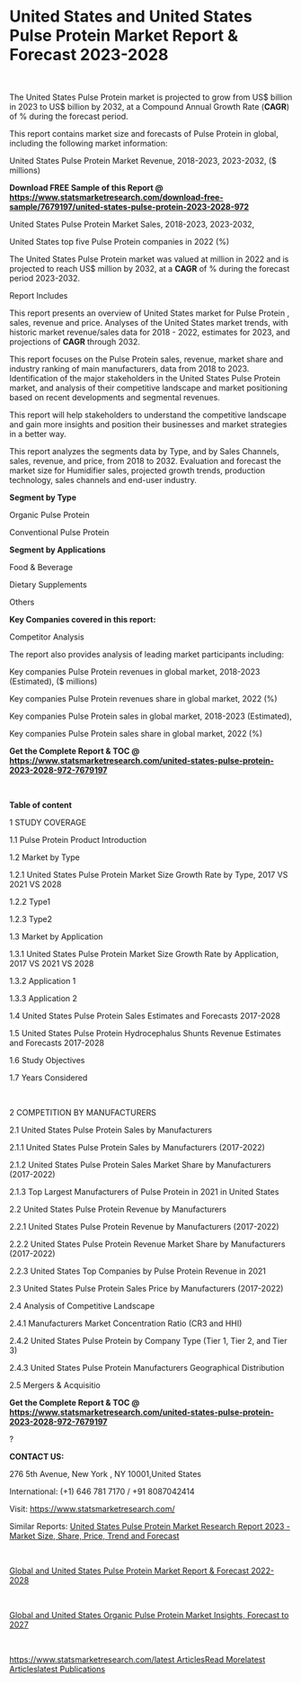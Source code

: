 <h1>United States and United States Pulse Protein Market Report & Forecast 2023-2028</h1><br/><p>The United States Pulse Protein market is projected to grow from US$ billion in 2023 to US$ billion by 2032, at a Compound Annual Growth Rate (<strong>CAGR</strong>) of % during the forecast period.</p>
 
 
 
 <p>This report contains market size and forecasts of Pulse Protein in global, including the following market information:</p>
 
 
 
 <p>United States Pulse Protein Market Revenue, 2018-2023, 2023-2032, ($ millions)</p>
 
 
 
 <p><strong>Download FREE Sample of this Report @ <a href="https://www.statsmarketresearch.com/download-free-sample/7679197/united-states-pulse-protein-2023-2028-972">https://www.statsmarketresearch.com/download-free-sample/7679197/united-states-pulse-protein-2023-2028-972</a></strong></p>
 
 
 
 <p>United States Pulse Protein Market Sales, 2018-2023, 2023-2032,</p>
 
 
 
 <p>United States top five Pulse Protein companies in 2022 (%)</p>
 
 
 
 <p>The United States Pulse Protein market was valued at million in 2022 and is projected to reach US$ million by 2032, at a <strong>CAGR</strong> of % during the forecast period 2023-2032.</p>
 
 
 
 <p>Report Includes</p>
 
 
 
 <p>This report presents an overview of United States market for Pulse Protein , sales, revenue and price. Analyses of the United States market trends, with historic market revenue/sales data for 2018 - 2022, estimates for 2023, and projections of <strong>CAGR</strong> through 2032.</p>
 
 
 
 <p>This report focuses on the Pulse Protein sales, revenue, market share and industry ranking of main manufacturers, data from 2018 to 2023. Identification of the major stakeholders in the United States Pulse Protein market, and analysis of their competitive landscape and market positioning based on recent developments and segmental revenues.</p>
 
 
 
 <p>This report will help stakeholders to understand the competitive landscape and gain more insights and position their businesses and market strategies in a better way.</p>
 
 
 
 <p>This report analyzes the segments data by Type, and by Sales Channels, sales, revenue, and price, from 2018 to 2032. Evaluation and forecast the market size for Humidifier sales, projected growth trends, production technology, sales channels and end-user industry.</p>
 
 
 
 <p><strong>Segment by Type</strong></p>
 
 
 
 <p>Organic Pulse Protein</p>
 
 
 
 <p>Conventional Pulse Protein</p>
 
 
 
 <p><strong>Segment <strong><strong>by Applications</strong></strong></strong></p>
 
 
 
 <p>Food & Beverage</p>
 
 
 
 <p>Dietary Supplements</p>
 
 
 
 <p>Others</p>
 
 
 
 <p><strong>Key Companies covered in this report:</strong></p>
 
 
 
 <p>Competitor Analysis</p>
 
 
 
 <p>The report also provides analysis of leading market participants including:</p>
 
 
 
 <p>Key companies Pulse Protein revenues in global market, 2018-2023 (Estimated), ($ millions)</p>
 
 
 
 <p>Key companies Pulse Protein revenues share in global market, 2022 (%)</p>
 
 
 
 <p>Key companies Pulse Protein sales in global market, 2018-2023 (Estimated),</p>
 
 
 
 <p>Key companies Pulse Protein sales share in global market, 2022 (%)</p>
 
 
 
 <div><b>Get the Complete Report & TOC @ <a href="https://www.statsmarketresearch.com/united-states-pulse-protein-2023-2028-972-7679197">https://www.statsmarketresearch.com/united-states-pulse-protein-2023-2028-972-7679197</a></b></div>
 
 
 
 <p><br />
 
 <b>Table of content</b></p>
 
 
 
 <p>1 STUDY COVERAGE<br />
 
 1.1 Pulse Protein Product Introduction<br />
 
 1.2 Market by Type<br />
 
 1.2.1 United States Pulse Protein Market Size Growth Rate by Type, 2017 VS 2021 VS 2028<br />
 
 1.2.2 Type1<br />
 
 1.2.3 Type2<br />
 
 1.3 Market by Application<br />
 
 1.3.1 United States Pulse Protein Market Size Growth Rate by Application, 2017 VS 2021 VS 2028<br />
 
 1.3.2 Application 1<br />
 
 1.3.3 Application 2<br />
 
 1.4 United States Pulse Protein Sales Estimates and Forecasts 2017-2028<br />
 
 1.5 United States Pulse Protein Hydrocephalus Shunts Revenue Estimates and Forecasts 2017-2028<br />
 
 1.6 Study Objectives<br />
 
 1.7 Years Considered<br />
 
 <br />
 
 2 COMPETITION BY MANUFACTURERS<br />
 
 2.1 United States Pulse Protein Sales by Manufacturers<br />
 
 2.1.1 United States Pulse Protein Sales by Manufacturers (2017-2022)<br />
 
 2.1.2 United States Pulse Protein Sales Market Share by Manufacturers (2017-2022)<br />
 
 2.1.3 Top Largest Manufacturers of Pulse Protein in 2021 in United States<br />
 
 2.2 United States Pulse Protein Revenue by Manufacturers<br />
 
 2.2.1 United States Pulse Protein Revenue by Manufacturers (2017-2022)<br />
 
 2.2.2 United States Pulse Protein Revenue Market Share by Manufacturers (2017-2022)<br />
 
 2.2.3 United States Top Companies by Pulse Protein Revenue in 2021<br />
 
 2.3 United States Pulse Protein Sales Price by Manufacturers (2017-2022)<br />
 
 2.4 Analysis of Competitive Landscape<br />
 
 2.4.1 Manufacturers Market Concentration Ratio (CR3 and HHI)<br />
 
 2.4.2 United States Pulse Protein by Company Type (Tier 1, Tier 2, and Tier 3)<br />
 
 2.4.3 United States Pulse Protein Manufacturers Geographical Distribution<br />
 
 2.5 Mergers & Acquisitio</p>
 
 
 
 <div><b>Get the Complete Report & TOC @ <a href="https://www.statsmarketresearch.com/united-states-pulse-protein-2023-2028-972-7679197">https://www.statsmarketresearch.com/united-states-pulse-protein-2023-2028-972-7679197</a></b></div>
 
 
 
 <p>? </p>
 
 
 
 <p><b>CONTACT US:</b><br />
 
 276 5th Avenue, New York , NY 10001,United States<br />
 
 International: (+1) 646 781 7170 / +91 8087042414<br />
 
 Visit: <a href="https://www.statsmarketresearch.com/">https://www.statsmarketresearch.com/</a><br />
 
 Similar Reports: <a href="https://www.statsmarketresearch.com/united-states-pulse-protein-2023-2028-972-7679197">United States Pulse Protein Market Research Report 2023 - Market Size, Share, Price, Trend and Forecast</a><br />
 
 <br />
 
 <a href="https://www.statsmarketresearch.com/united-states-pulse-protein-2023-2028-972-7679197">Global and United States Pulse Protein Market Report & Forecast 2022-2028</a><br />
 
 <br />
 
 <a href="https://www.statsmarketresearch.com/united-states-pulse-protein-2023-2028-972-7679197">Global and United States Organic Pulse Protein Market Insights, Forecast to 2027</a><br />
 
 <br />
 
 <a href="https://gyeongbokgung.com">https://www.statsmarketresearch.com/</a><a href="https://hallyeomaritime.com">latest Articles</a><a href="https://jingwansa.com">Read More</a><a href="https://nguoiviet.jp/">latest Articles</a><a href="https://www.intelmarketresearch.com/">latest Publications</a></p>